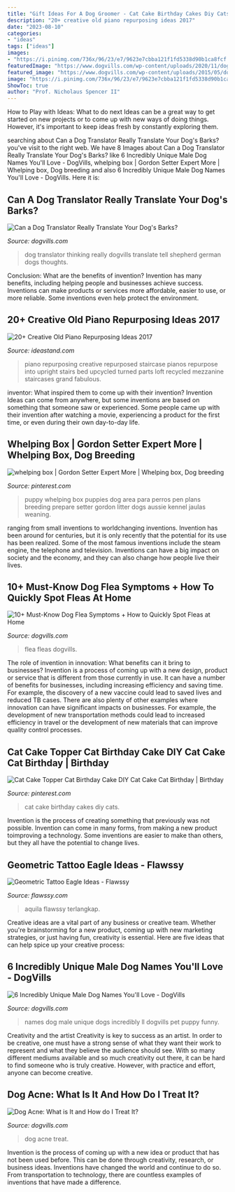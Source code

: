 ```yaml
---
title: "Gift Ideas For A Dog Groomer - Cat Cake Birthday Cakes Diy Cats"
description: "20+ creative old piano repurposing ideas 2017"
date: "2023-08-10"
categories:
- "ideas"
tags: ["ideas"]
images:
- "https://i.pinimg.com/736x/96/23/e7/9623e7cbba121f1fd5338d90b1ca8fcf.jpg"
featuredImage: "https://www.dogvills.com/wp-content/uploads/2020/11/dog-flea-symptoms-p-683x1024.jpg"
featured_image: "https://www.dogvills.com/wp-content/uploads/2015/05/dog-acne-fb.jpg"
image: "https://i.pinimg.com/736x/96/23/e7/9623e7cbba121f1fd5338d90b1ca8fcf.jpg"
ShowToc: true
author: "Prof. Nicholaus Spencer II"
---
```



How to Play with Ideas: What to do next
Ideas can be a great way to get started on new projects or to come up with new ways of doing things. However, it's important to keep ideas fresh by constantly exploring them.

	

		
searching about Can a Dog Translator Really Translate Your Dog&#039;s Barks? you've visit to the right web. We have 8 Images about Can a Dog Translator Really Translate Your Dog&#039;s Barks? like 6 Incredibly Unique Male Dog Names You&#039;ll Love - DogVills, whelping box | Gordon Setter Expert More | Whelping box, Dog breeding and also 6 Incredibly Unique Male Dog Names You&#039;ll Love - DogVills. Here it is:
		
    
## Can A Dog Translator Really Translate Your Dog&#039;s Barks?

<img loading=lazy src="https://www.dogvills.com/wp-content/uploads/2015/02/Dog-Translator.jpg" onerror="this.onerror=null;this.src='https://tse4.mm.bing.net/th?id=OIP.vmG_PMYI7KRhE2A3_w4J2wHaLI&amp;pid=15.1';" alt="Can a Dog Translator Really Translate Your Dog&#039;s Barks?">

_Source: dogvills.com_

>dog translator thinking really dogvills translate tell shepherd german dogs thoughts. 

	

Conclusion: What are the benefits of invention?
Invention has many benefits, including helping people and businesses achieve success. Inventions can make products or services more affordable, easier to use, or more reliable. Some inventions even help protect the environment.

    
## 20+ Creative Old Piano Repurposing Ideas 2017

<img loading=lazy src="http://ideastand.com/wp-content/uploads/2015/03/piano-repurposing-ideas/3-creative-old-piano-repurposing-ideas.jpg" onerror="this.onerror=null;this.src='https://tse4.mm.bing.net/th?id=OIP.fZyI6Aend51J7hFtCSwxMQAAAA&amp;pid=15.1';" alt="20+ Creative Old Piano Repurposing Ideas 2017">

_Source: ideastand.com_

>piano repurposing creative repurposed staircase pianos repurpose into upright stairs bed upcycled turned parts loft recycled mezzanine staircases grand fabulous. 

	

inventor: What inspired them to come up with their invention?
Invention Ideas can come from anywhere, but some inventions are based on something that someone saw or experienced. Some people came up with their invention after watching a movie, experiencing a product for the first time, or even during their own day-to-day life.

    
## Whelping Box | Gordon Setter Expert More | Whelping Box, Dog Breeding

<img loading=lazy src="https://i.pinimg.com/736x/96/23/e7/9623e7cbba121f1fd5338d90b1ca8fcf.jpg" onerror="this.onerror=null;this.src='https://tse3.mm.bing.net/th?id=OIP.bcoPcWo5JZCiwyRlL8jjAAAAAA&amp;pid=15.1';" alt="whelping box | Gordon Setter Expert More | Whelping box, Dog breeding">

_Source: pinterest.com_

>puppy whelping box puppies dog area para perros pen plans breeding prepare setter gordon litter dogs aussie kennel jaulas weaning. 

	

ranging from small inventions to worldchanging inventions.
Invention has been around for centuries, but it is only recently that the potential for its use has been realized. Some of the most famous inventions include the steam engine, the telephone and television. Inventions can have a big impact on society and the economy, and they can also change how people live their lives.

    
## 10+ Must-Know Dog Flea Symptoms + How To Quickly Spot Fleas At Home

<img loading=lazy src="https://www.dogvills.com/wp-content/uploads/2020/11/dog-flea-symptoms-p-683x1024.jpg" onerror="this.onerror=null;this.src='https://tse1.mm.bing.net/th?id=OIP.KjuOl6_oQx_Rd80fF7sQ1gHaLG&amp;pid=15.1';" alt="10+ Must-Know Dog Flea Symptoms + How to Quickly Spot Fleas at Home">

_Source: dogvills.com_

>flea fleas dogvills. 

	

The role of invention in innovation: What benefits can it bring to businesses?
Invention is a process of coming up with a new design, product or service that is different from those currently in use. It can have a number of benefits for businesses, including increasing efficiency and saving time. For example, the discovery of a new vaccine could lead to saved lives and reduced TB cases. There are also plenty of other examples where innovation can have significant impacts on businesses. For example, the development of new transportation methods could lead to increased efficiency in travel or the development of new materials that can improve quality control processes.

    
## Cat Cake Topper Cat Birthday Cake DIY Cat Cake Cat Birthday | Birthday

<img loading=lazy src="https://i.pinimg.com/736x/2b/73/8c/2b738c9a0197d776a5375714af70f9c6.jpg" onerror="this.onerror=null;this.src='https://tse2.mm.bing.net/th?id=OIP.PR5e5r19VcPvHWYzaqGtjAHaLH&amp;pid=15.1';" alt="Cat Cake Topper Cat Birthday Cake DIY Cat Cake Cat Birthday | Birthday">

_Source: pinterest.com_

>cat cake birthday cakes diy cats. 

	

Invention is the process of creating something that previously was not possible. Invention can come in many forms, from making a new product toimproving a technology. Some inventions are easier to make than others, but they all have the potential to change lives.

    
## Geometric Tattoo Eagle Ideas - Flawssy

<img loading=lazy src="https://www.flawssy.com/wp-content/uploads/2016/12/Eagle-Half-Sleeve-Tattoo-2014.jpg" onerror="this.onerror=null;this.src='https://tse4.mm.bing.net/th?id=OIP.YqKJ_JBKvlqbGeAIGBy_kgHaJ3&amp;pid=15.1';" alt="Geometric Tattoo Eagle Ideas - Flawssy">

_Source: flawssy.com_

>aquila flawssy terlangkap. 

	

Creative ideas are a vital part of any business or creative team. Whether you're brainstorming for a new product, coming up with new marketing strategies, or just having fun, creativity is essential. Here are five ideas that can help spice up your creative process:

    
## 6 Incredibly Unique Male Dog Names You&#039;ll Love - DogVills

<img loading=lazy src="https://www.dogvills.com/wp-content/uploads/2017/05/Dogvills.com-Unique-Male-Dog-Names-602x1024.jpg" onerror="this.onerror=null;this.src='https://tse1.mm.bing.net/th?id=OIP.nHidaoFIC3ctl3hoJ5UDZwHaMm&amp;pid=15.1';" alt="6 Incredibly Unique Male Dog Names You&#039;ll Love - DogVills">

_Source: dogvills.com_

>names dog male unique dogs incredibly ll dogvills pet puppy funny. 

	

Creativity and the artist
Creativity is key to success as an artist. In order to be creative, one must have a strong sense of what they want their work to represent and what they believe the audience should see. With so many different mediums available and so much creativity out there, it can be hard to find someone who is truly creative. However, with practice and effort, anyone can become creative.

    
## Dog Acne: What Is It And How Do I Treat It?

<img loading=lazy src="https://www.dogvills.com/wp-content/uploads/2015/05/dog-acne-fb.jpg" onerror="this.onerror=null;this.src='https://tse2.mm.bing.net/th?id=OIP.JiVRQKTNERsRfokM2X4fDgHaFo&amp;pid=15.1';" alt="Dog Acne: What is It and How do I Treat It?">

_Source: dogvills.com_

>dog acne treat. 

	

Invention is the process of coming up with a new idea or product that has not been used before. This can be done through creativity, research, or business ideas. Inventions have changed the world and continue to do so. From transportation to technology, there are countless examples of inventions that have made a difference.

